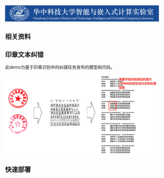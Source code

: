 ![](https://github.com/coder-yuzhiwei/iechub/blob/main/source/banner.jpg)

## 相关资料



## 印章文本纠错

此demo为基于印章识别中的纠错任务发布的模型和代码。

![sample](sample.png)

## 快速部署

